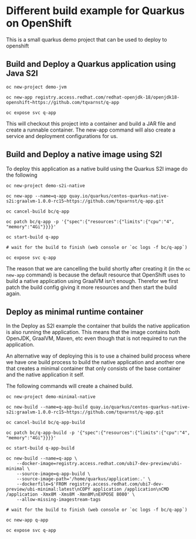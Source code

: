 # Different build example for Quarkus on OpenShift

This is a small quarkus demo project that can be used to deploy to openshift

## Build and Deploy a Quarkus application using Java S2I

    oc new-project demo-jvm
    
    oc new-app registry.access.redhat.com/redhat-openjdk-18/openjdk18-openshift~https://github.com/tqvarnst/q-app
    
    oc expose svc q-app
    
This will checkout this project into a container and build a JAR file and create a runnable container. The new-app command will also create a service and deployment configurations for us.

## Build and Deploy a native image using S2I

To deploy this application as a native build using the Quarkus S2I image do the following

    oc new-project demo-s2i-native

    oc new-app --name=q-app quay.io/quarkus/centos-quarkus-native-s2i:graalvm-1.0.0-rc15~https://github.com/tqvarnst/q-app.git

    oc cancel-build bc/q-app

    oc patch bc/q-app -p '{"spec":{"resources":{"limits":{"cpu":"4", "memory":"4Gi"}}}}'
    
    oc start-build q-app

    # wait for the build to finish (web console or `oc logs -f bc/q-app`)

    oc expose svc q-app

The reason that we are cancelling the build shortly after creating it (in the `oc new-app` command) is because the default resource that OpenShift uses to build a native application using GraalVM isn't enough. Therefor we first patch the build config giving it more resources and then start the build again.

## Deploy as minimal runtime container

In the Deploy as S2I example the container that builds the native application is also running the application. This means that the image contains both OpenJDK, GraalVM, Maven, etc even though that is not required to run the application. 

An alternative way of deploying this is to use a chained build process where we have one build process to build the native application and another one that creates a minimal container that only consists of the base container and the native application it self. 

The following commands will create a chained build.

    oc new-project demo-minimal-native

    oc new-build --name=q-app-build quay.io/quarkus/centos-quarkus-native-s2i:graalvm-1.0.0-rc15~https://github.com/tqvarnst/q-app.git 

    oc cancel-build bc/q-app-build

    oc patch bc/q-app-build -p '{"spec":{"resources":{"limits":{"cpu":"4", "memory":"4Gi"}}}}'

    oc start-build q-app-build

    oc new-build --name=q-app \
        --docker-image=registry.access.redhat.com/ubi7-dev-preview/ubi-minimal \
        --source-image=q-app-build \
        --source-image-path='/home/quarkus/application:.' \
        --dockerfile=$'FROM registry.access.redhat.com/ubi7-dev-preview/ubi-minimal:latest\nCOPY application /application\nCMD /application -Xmx8M -Xms8M -Xmn8M\nEXPOSE 8080' \
        --allow-missing-imagestream-tags

    # wait for the build to finish (web console or `oc logs -f bc/q-app`)

    oc new-app q-app

    oc expose svc q-app
